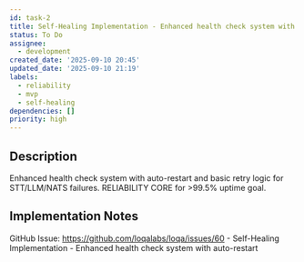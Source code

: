 ```yaml
---
id: task-2
title: Self-Healing Implementation - Enhanced health check system with auto-restart
status: To Do
assignee:
  - development
created_date: '2025-09-10 20:45'
updated_date: '2025-09-10 21:19'
labels:
  - reliability
  - mvp
  - self-healing
dependencies: []
priority: high
---
```


## Description

Enhanced health check system with auto-restart and basic retry logic for STT/LLM/NATS failures. RELIABILITY CORE for >99.5% uptime goal.

## Implementation Notes

GitHub Issue: https://github.com/loqalabs/loqa/issues/60 - Self-Healing Implementation - Enhanced health check system with auto-restart
